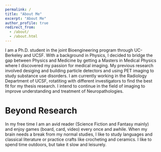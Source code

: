```yaml
---
permalink: /
title: "About Me"
excerpt: "About Me"
author_profile: true
redirect_from: 
  - /about/
  - /about.html
---
```


I am a Ph.D. student in the joint Bioengineering program through UC-Berkeley and UCSF. With a background in Physics, I decided to bridge the gap between Physics and Medicine by getting a Masters in Medical Physics where I discovered my passion for medical imaging. My previous research involved desiging and building particle detectors and using PET imaging to study substance use disorders.
I am currently working in the Radiology Department of UCSF, rotatiting with different investigators to find the best fit for my thesis research. I intend to continue in the field of imaging to improve understanding and treatment of Neuropathologies.

Beyond Research
======
In my free time I am an avid reader (Science Fiction and Fantasy mainly) and enjoy games (board, card, video) every once and awhile. When my brain needs a break from my normal studies, I like to study languages and classical literature or practice crafts like crocheting and ceramics. 
I like to spend time outdoors, but take it slow and leisurely. 
